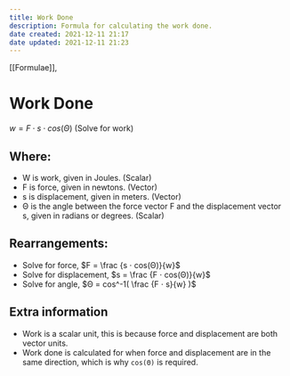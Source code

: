 ```yaml
---
title: Work Done
description: Formula for calculating the work done.
date created: 2021-12-11 21:17
date updated: 2021-12-11 21:23
---
```


[[Formulae]],

# Work Done

$w = F ⋅ s ⋅ cos(Θ)$  (Solve for work)

## Where:

- W is work, given in Joules. (Scalar)
- F is force, given in newtons. (Vector)
- s is displacement, given in meters. (Vector)
- Θ is the angle between the force vector F and the displacement vector s, given in radians or degrees. (Scalar)

## Rearrangements:

- Solve for force, $F = \frac {s ⋅ cos(Θ)}{w}$
- Solve for displacement, $s = \frac {F ⋅ cos(Θ)}{w}$
- Solve for angle, $Θ = cos^-1( \frac {F ⋅ s}{w} )$

## Extra information

- Work is a scalar unit, this is because force and displacement are both vector units. 
- Work done is calculated for when force and displacement are in the same direction, which is why `cos(Θ)` is required.
